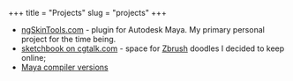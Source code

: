 +++
title = "Projects"
slug = "projects"
+++

* [ngSkinTools.com](https://www.ngskintools.com) - plugin for Autodesk Maya. My primary personal project for the time being.
* [sketchbook on cgtalk.com](http://uiron.cgsociety.org/) - space for [Zbrush](http://pixologic.com/) doodles I decided to keep online;
* [Maya compiler versions](/posts/maya-compiler-versions)
  